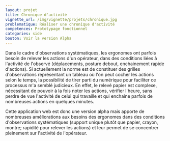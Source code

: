 ```yaml
---
layout: projet
title: Chronique d'activité
vignette_url: /img/vignette/projets/chronique.jpg
problematique: Réaliser une chronique d'activité
competences: Prototypage fonctionnel
categories: side
bouton: Voir la version Alpha
---
```


Dans le cadre d'observations systématiques, les ergonomes ont parfois besoin de relever les actions d'un opérateur, dans des conditions liées à l'activité de l'observé (déplacements, posture debout, enchainement rapide d'actions). Si actuellement la norme est de constituer des grilles d'observations représentant un tableau où l'on peut cocher les actions selon le temps, la possibilité de tirer parti du numérique pour faciliter ce processus m'a semblé judicieux. En effet, le relevé papier est complexe, nécessitant de pouvoir à la fois noter les actions, vérifier l'heure, sans perdre de vue l'activité de celui qui travaille et qui enchaine parfois de nombreuses actions en quelques minutes.

Cette application web est donc une version alpha mais apporte de nombreuses améliorations aux besoins des ergonomes dans des conditions d'observations systématiques (support unique plutôt que papier, crayon, montre; rapidité pour relever les actions) et leur permet de se concentrer pleinement sur l'activité de l'opérateur.

